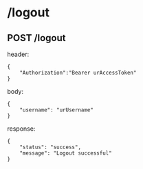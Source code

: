# /logout

## POST /logout

header:
```
{
    "Authorization":"Bearer urAccessToken"
}
```

body:
```
{
    "username": "urUsername"
}
```

response:
```
{
    "status": "success",
    "message": "Logout successful"
}
```